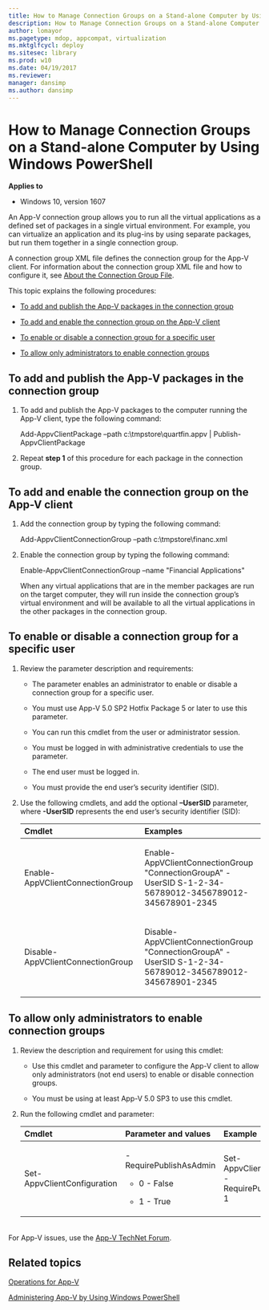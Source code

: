 ```yaml
---
title: How to Manage Connection Groups on a Stand-alone Computer by Using Windows PowerShell (Windows 10)
description: How to Manage Connection Groups on a Stand-alone Computer by Using Windows PowerShell
author: lomayor
ms.pagetype: mdop, appcompat, virtualization
ms.mktglfcycl: deploy
ms.sitesec: library
ms.prod: w10
ms.date: 04/19/2017
ms.reviewer: 
manager: dansimp
ms.author: dansimp
---
```



# How to Manage Connection Groups on a Stand-alone Computer by Using Windows PowerShell

**Applies to**
-   Windows 10, version 1607

An App-V connection group allows you to run all the virtual applications as a defined set of packages in a single virtual environment. For example, you can virtualize an application and its plug-ins by using separate packages, but run them together in a single connection group.

A connection group XML file defines the connection group for the App-V client. For information about the connection group XML file and how to configure it, see [About the Connection Group File](appv-connection-group-file.md).

This topic explains the following procedures:

-   [To add and publish the App-V packages in the connection group](#to-add-and-publish-the-app-v-packages-in-the-connection-group)

-   [To add and enable the connection group on the App-V client](#to-add-and-enable-the-connection-group-on-the-app-v-client)

-   [To enable or disable a connection group for a specific user](#to-enable-or-disable-a-connection-group-for-a-specific-user)

-   [To allow only administrators to enable connection groups](#to-allow-only-administrators-to-enable-connection-groups)

## To add and publish the App-V packages in the connection group

1.  To add and publish the App-V packages to the computer running the App-V client, type the following command:

    Add-AppvClientPackage –path c:\\tmpstore\\quartfin.appv | Publish-AppvClientPackage

2.  Repeat **step 1** of this procedure for each package in the connection group.

## To add and enable the connection group on the App-V client

1.  Add the connection group by typing the following command:

    Add-AppvClientConnectionGroup –path c:\\tmpstore\\financ.xml

2.  Enable the connection group by typing the following command:

    Enable-AppvClientConnectionGroup –name "Financial Applications"

    When any virtual applications that are in the member packages are run on the target computer, they will run inside the connection group’s virtual environment and will be available to all the virtual applications in the other packages in the connection group.

## To enable or disable a connection group for a specific user

1.  Review the parameter description and requirements:

    -   The parameter enables an administrator to enable or disable a connection group for a specific user.

    -   You must use App-V 5.0 SP2 Hotfix Package 5 or later to use this parameter.

    -   You can run this cmdlet from the user or administrator session.

    -   You must be logged in with administrative credentials to use the parameter.

    -   The end user must be logged in.

    -   You must provide the end user’s security identifier (SID).

2.  Use the following cmdlets, and add the optional **–UserSID** parameter, where **-UserSID** represents the end user’s security identifier (SID):

    <table>
    <colgroup>
    <col width="50%" />
    <col width="50%" />
    </colgroup>
    <thead>
    <tr class="header">
    <th align="left">Cmdlet</th>
    <th align="left">Examples</th>
    </tr>
    </thead>
    <tbody>
    <tr class="odd">
    <td align="left"><p>Enable-AppVClientConnectionGroup</p></td>
    <td align="left"><p>Enable-AppVClientConnectionGroup "ConnectionGroupA" -UserSID S-1-2-34-56789012-3456789012-345678901-2345</p></td>
    </tr>
    <tr class="even">
    <td align="left"><p>Disable-AppVClientConnectionGroup</p></td>
    <td align="left"><p>Disable-AppVClientConnectionGroup "ConnectionGroupA" -UserSID S-1-2-34-56789012-3456789012-345678901-2345</p></td>
    </tr>
    </tbody>
    </table>

## To allow only administrators to enable connection groups

1.  Review the description and requirement for using this cmdlet:

    -   Use this cmdlet and parameter to configure the App-V client to allow only administrators (not end users) to enable or disable connection groups.

    -   You must be using at least App-V 5.0 SP3 to use this cmdlet.

2.  Run the following cmdlet and parameter:

    <table>
    <colgroup>
    <col width="33%" />
    <col width="33%" />
    <col width="33%" />
    </colgroup>
    <thead>
    <tr class="header">
    <th align="left">Cmdlet</th>
    <th align="left">Parameter and values</th>
    <th align="left">Example</th>
    </tr>
    </thead>
    <tbody>
    <tr class="odd">
    <td align="left"><p>Set-AppvClientConfiguration</p></td>
    <td align="left"><p>-RequirePublishAsAdmin</p>
    <ul>
    <li><p>0 - False</p></li>
    <li><p>1 - True</p></li>
    </ul></td>
    <td align="left"><p>Set-AppvClientConfiguration -RequirePublishAsAdmin 1</p></td>
    </tr>
    </tbody>
    </table>

 

<br>For App-V issues, use the [App-V TechNet Forum](https://social.technet.microsoft.com/Forums/en-US/home?forum=mdopappv).

## Related topics


[Operations for App-V](appv-operations.md)

[Administering App-V by Using Windows PowerShell](appv-administering-appv-with-powershell.md)
